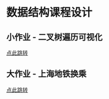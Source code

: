# 数据结构课程设计

## 小作业 - 二叉树遍历可视化
[点此跳转](https://github.com/youknowwhom/BinTreeTraversalVisualization)


## 大作业 - 上海地铁换乘
[点此跳转](https://github.com/youknowwhom/ShangHai-Metro-Transfer)
